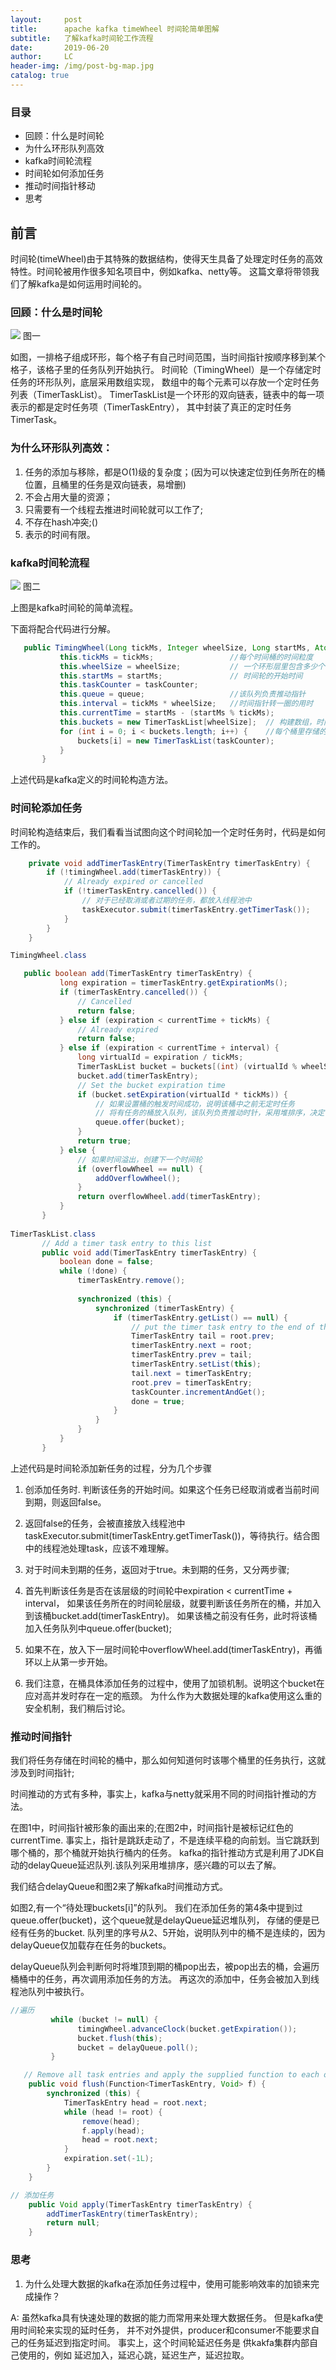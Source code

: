 ```yaml
---
layout:     post
title:      apache kafka timeWheel 时间轮简单图解
subtitle:   了解kafka时间轮工作流程
date:       2019-06-20
author:     LC
header-img: /img/post-bg-map.jpg
catalog: true  
---
```


### 目录
- 回顾：什么是时间轮
- 为什么环形队列高效
- kafka时间轮流程
- 时间轮如何添加任务
- 推动时间指针移动
- 思考

## 前言
时间轮(timeWheel)由于其特殊的数据结构，使得天生具备了处理定时任务的高效特性。时间轮被用作很多知名项目中，例如kafka、netty等。
这篇文章将带领我们了解kafka是如何运用时间轮的。

### 回顾：什么是时间轮
![](https://ws3.sinaimg.cn/large/005BYqpggy1g3rilywrkgj30vo0h80u1.jpg)
图一

如图，一排格子组成环形，每个格子有自己时间范围，当时间指针按顺序移到某个格子，该格子里的任务队列开始执行。
时间轮（TimingWheel）是一个存储定时任务的环形队列，底层采用数组实现，
数组中的每个元素可以存放一个定时任务列表（TimerTaskList）。
TimerTaskList是一个环形的双向链表，链表中的每一项表示的都是定时任务项（TimerTaskEntry），
其中封装了真正的定时任务TimerTask。

### 为什么环形队列高效：
1. 任务的添加与移除，都是O(1)级的复杂度；(因为可以快速定位到任务所在的桶位置，且桶里的任务是双向链表，易增删)
2. 不会占用大量的资源；
3. 只需要有一个线程去推进时间轮就可以工作了;
4. 不存在hash冲突;()
5. 表示的时间有限。


### kafka时间轮流程
![](https://ws3.sinaimg.cn/large/005BYqpggy1g3rj31ejj8j30zw0ptdhd.jpg)
图二 

上图是kafka时间轮的简单流程。

下面将配合代码进行分解。

```java
   public TimingWheel(Long tickMs, Integer wheelSize, Long startMs, AtomicInteger taskCounter, DelayQueue<TimerTaskList> queue) {
           this.tickMs = tickMs;                 //每个时间桶的时间粒度
           this.wheelSize = wheelSize;           // 一个环形层里包含多少个时间桶
           this.startMs = startMs;               // 时间轮的开始时间
           this.taskCounter = taskCounter; 
           this.queue = queue;                   //该队列负责推动指针
           this.interval = tickMs * wheelSize;   //时间指针转一圈的用时
           this.currentTime = startMs - (startMs % tickMs);
           this.buckets = new TimerTaskList[wheelSize];  // 构建数组，时间轮的数据结构
           for (int i = 0; i < buckets.length; i++) {    //每个桶里存储的任务以链表的形式存在
               buckets[i] = new TimerTaskList(taskCounter);
           }
       }
```
上述代码是kafka定义的时间轮构造方法。

### 时间轮添加任务
时间轮构造结束后，我们看看当试图向这个时间轮加一个定时任务时，代码是如何工作的。
```java
    private void addTimerTaskEntry(TimerTaskEntry timerTaskEntry) {
        if (!timingWheel.add(timerTaskEntry)) {
            // Already expired or cancelled
            if (!timerTaskEntry.cancelled()) {
                // 对于已经取消或者过期的任务，都放入线程池中
                taskExecutor.submit(timerTaskEntry.getTimerTask());
            }
        }
    }

TimingWheel.class

   public boolean add(TimerTaskEntry timerTaskEntry) {
           long expiration = timerTaskEntry.getExpirationMs();
           if (timerTaskEntry.cancelled()) {
               // Cancelled
               return false;
           } else if (expiration < currentTime + tickMs) {
               // Already expired
               return false;
           } else if (expiration < currentTime + interval) {
               long virtualId = expiration / tickMs;
               TimerTaskList bucket = buckets[(int) (virtualId % wheelSize)];
               bucket.add(timerTaskEntry);
               // Set the bucket expiration time
               if (bucket.setExpiration(virtualId * tickMs)) {
                   // 如果设置桶的触发时间成功，说明该桶中之前无定时任务
                   // 将有任务的桶放入队列，该队列负责推动时针，采用堆排序，决定何时触某个桶
                   queue.offer(bucket);
               }
               return true;
           } else {
               // 如果时间溢出，创建下一个时间轮
               if (overflowWheel == null) {
                   addOverflowWheel();
               }
               return overflowWheel.add(timerTaskEntry);
           }
       } 
       
TimerTaskList.class       
       // Add a timer task entry to this list
       public void add(TimerTaskEntry timerTaskEntry) {
           boolean done = false;
           while (!done) {
               timerTaskEntry.remove();
   
               synchronized (this) {
                   synchronized (timerTaskEntry) {
                       if (timerTaskEntry.getList() == null) {
                           // put the timer task entry to the end of the list. (root.prev points to the tail entry)
                           TimerTaskEntry tail = root.prev;
                           timerTaskEntry.next = root;
                           timerTaskEntry.prev = tail;
                           timerTaskEntry.setList(this);
                           tail.next = timerTaskEntry;
                           root.prev = timerTaskEntry;
                           taskCounter.incrementAndGet();
                           done = true;
                       }
                   }
               }
           }
       }
```
上述代码是时间轮添加新任务的过程，分为几个步骤

1. 创添加任务时.
  判断该任务的开始时间。如果这个任务已经取消或者当前时间到期，则返回false。
  
2. 返回false的任务，会被直接放入线程池中taskExecutor.submit(timerTaskEntry.getTimerTask())，等待执行。结合图中的线程池处理task，应该不难理解。

3. 对于时间未到期的任务，返回对于true。未到期的任务，又分两步骤;

4. 首先判断该任务是否在该层级的时间轮中expiration < currentTime + interval，
如果该任务所在的时间轮层级，就要判断该任务所在的桶，并加入到该桶bucket.add(timerTaskEntry)。
   如果该桶之前没有任务，此时将该桶加入任务队列中queue.offer(bucket);

5. 如果不在，放入下一层时间轮中overflowWheel.add(timerTaskEntry)，再循环以上从第一步开始。

6. 我们注意，在桶具体添加任务的过程中，使用了加锁机制。说明这个bucket在应对高并发时存在一定的瓶颈。
为什么作为大数据处理的kafka使用这么重的安全机制，我们稍后讨论。

### 推动时间指针
我们将任务存储在时间轮的桶中，那么如何知道何时该哪个桶里的任务执行，这就涉及到时间指针;

时间推动的方式有多种，事实上，kafka与netty就采用不同的时间指针推动的方法。

在图1中，时间指针被形象的画出来的;在图2中，时间指针是被标记红色的currentTime.
事实上，指针是跳跃走动了，不是连续平稳的向前划。当它跳跃到哪个桶的，那个桶就开始执行桶内的任务。
kafka的指针推动方式是利用了JDK自动的delayQueue延迟队列.该队列采用堆排序，感兴趣的可以去了解。

我们结合delayQueue和图2来了解kafka时间推动方式。

如图2,有一个“待处理buckets[i]”的队列。
我们在添加任务的第4条中提到过queue.offer(bucket)，这个queue就是delayQueue延迟堆队列，
存储的便是已经有任务的bucket.
队列里的序号从2、5开始，说明队列中的桶不是连续的，因为delayQueue仅加载存在任务的buckets。

delayQueue队列会判断何时将堆顶到期的桶pop出去，被pop出去的桶，会遍历桶桶中的任务，再次调用添加任务的方法。
再这次的添加中，任务会被加入到线程池队列中被执行。
```java
//遍历
         while (bucket != null) {
               timingWheel.advanceClock(bucket.getExpiration());
               bucket.flush(this);
               bucket = delayQueue.poll();
         }

   // Remove all task entries and apply the supplied function to each of them
    public void flush(Function<TimerTaskEntry, Void> f) {
        synchronized (this) {
            TimerTaskEntry head = root.next;
            while (head != root) {
                remove(head);
                f.apply(head);
                head = root.next;
            }
            expiration.set(-1L);
        }
    }

// 添加任务
    public Void apply(TimerTaskEntry timerTaskEntry) {
        addTimerTaskEntry(timerTaskEntry);
        return null;
    }
```

### 思考
1. 为什么处理大数据的kafka在添加任务过程中，使用可能影响效率的加锁来完成操作？

 A: 虽然kafka具有快速处理的数据的能力而常用来处理大数据任务。 但是kafka使用时间轮来实现的延时任务，
并不对外提供，producer和consumer不能要求自己的任务延迟到指定时间。 事实上，这个时间轮延迟任务是
供kakfa集群内部自己使用的，例如 延迟加入，延迟心跳，延迟生产，延迟拉取。

